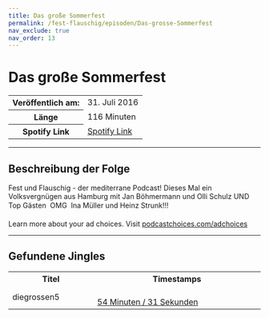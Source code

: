 ```yaml
---
title: Das große Sommerfest
permalink: /fest-flauschig/episoden/Das-grosse-Sommerfest
nav_exclude: true
nav_order: 13
---
```


# Das große Sommerfest
<table class="resp-table dcf-table dcf-table-responsive dcf-table-bordered dcf-table-striped dcf-w-100%">
                    <tbody>
                        <tr>
                            <th scope="row">Veröffentlich am:</th>
                            <td data-label="Veröffentlich am:">31. Juli 2016</td>
                        </tr>
                        <tr>
                            <th scope="row">Länge </th>
                            <td data-label="Länge ">116 Minuten</td>
                        </tr><tr>
                                <th scope="row">Spotify Link</th>
                                <td data-label="Spotify Link"><a href="https://open.spotify.com/episode/1QmIfh5SveFDe5HZ3Qp2TR">Spotify Link</a></td>
                            </tr></tbody>
                </table>

***

## Beschreibung der Folge

<div>
Fest und Flauschig - der mediterrane Podcast! Dieses Mal ein Volksvergnügen aus Hamburg mit Jan Böhmermann und Olli Schulz UND Top Gästen  OMG  Ina Müller und Heinz Strunk!!!<p> </p><p>Learn more about your ad choices. Visit <a href="https://podcastchoices.com/adchoices">podcastchoices.com/adchoices</a></p>  
</div>

***

## Gefundene Jingles

<table style="display: table;">
                                    <tr>
                                        <th class="tableColumnTitle">Titel</th>
                                        <th class="tableColumnTimestamps">Timestamps</th>
                                    </tr>
                                    <tr>
                                <td markdown="span"  class="tableColumnTitle">diegrossen5</td>
                                <td markdown="span" class="tableColumnTimestamps">
                                <br>
                                <a href="https://open.spotify.com/episode/1QmIfh5SveFDe5HZ3Qp2TR?t=3271">
                                54 Minuten / 31 Sekunden</a>
                                </td></tr></table>